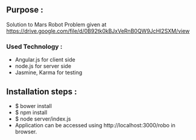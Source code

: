 ## Purpose : 
Solution to Mars Robot Problem given at https://drive.google.com/file/d/0B92tk0kBJxVeRnB0QW9JcHl2SXM/view

### Used Technology :
* Angular.js for client side 
* node.js for server side
* Jasmine, Karma for testing

## Installation steps :
* $ bower install
* $ npm install
* $ node server/index.js
* Application can be accessed using http://localhost:3000/robo in browser.

